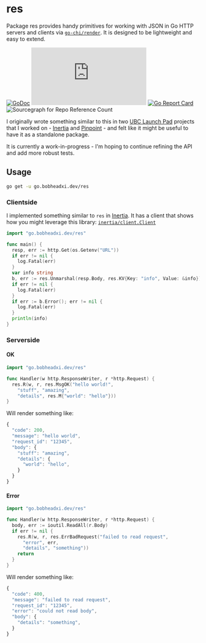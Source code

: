 # res

Package res provides handy primitives for working with JSON in Go HTTP servers
and clients via [`go-chi/render`](https://github.com/go-chi/render). It is
designed to be lightweight and easy to extend.

[![GoDoc](https://godoc.org/go.bobheadxi.dev/res?status.svg)](https://godoc.org/go.bobheadxi.dev/res)
[![CI Status](https://dev.azure.com/bobheadxi/bobheadxi/_apis/build/status/bobheadxi.res?branchName=master)](https://dev.azure.com/bobheadxi/bobheadxi/_build/latest?definitionId=1&branchName=master)
[![Go Report Card](https://goreportcard.com/badge/go.bobheadxi.dev/res)](https://goreportcard.com/report/go.bobheadxi.dev/res)
![Sourcegraph for Repo Reference Count](https://img.shields.io/sourcegraph/rrc/github.com/bobheadxi/res.svg)

I originally wrote something similar to this in two
[UBC Launch Pad](https://www.ubclaunchpad.com/) projects that I worked on -
[Inertia](https://github.com/ubclaunchpad/inertia) and
[Pinpoint](https://github.com/ubclaunchpad/pinpoint) - and felt like it might
be useful to have it as a standalone package.

It is currently a work-in-progress - I'm hoping to continue refining the API
and add more robust tests.

## Usage

```sh
go get -u go.bobheadxi.dev/res
```

### Clientside

I implemented something similar to `res` in [Inertia](https://github.com/ubclaunchpad/inertia).
It has a client that shows how you might leverage this library:
[`inertia/client.Client`](https://github.com/ubclaunchpad/inertia/blob/master/client/client.go)

```go
import "go.bobheadxi.dev/res"

func main() {
  resp, err := http.Get(os.Getenv("URL"))
  if err != nil {
    log.Fatal(err)
  }
  var info string
  b, err := res.Unmarshal(resp.Body, res.KV{Key: "info", Value: &info})
  if err != nil {
    log.Fatal(err)
  }
  if err := b.Error(); err != nil {
    log.Fatal(err)
  }
  println(info)
}
```

### Serverside

#### OK

```go
import "go.bobheadxi.dev/res"

func Handler(w http.ResponseWriter, r *http.Request) {
  res.R(w, r, res.MsgOK("hello world!",
    "stuff", "amazing",
    "details", res.M{"world": "hello"}))
}
```

Will render something like:

```js
{
  "code": 200,
  "message": "hello world",
  "request_id": "12345",
  "body": {
    "stuff": "amazing",
    "details": {
      "world": "hello",
    }
  }
}
```

#### Error

```go
import "go.bobheadxi.dev/res"

func Handler(w http.ResponseWriter, r *http.Request) {
  body, err := ioutil.ReadAll(r.Body)
  if err != nil {
    res.R(w, r, res.ErrBadRequest("failed to read request",
      "error", err,
      "details", "something"))
    return
  }
}
```

Will render something like:

```js
{
  "code": 400,
  "message": "failed to read request",
  "request_id": "12345",
  "error": "could not read body",
  "body": {
    "details": "something",
  }
}
```
